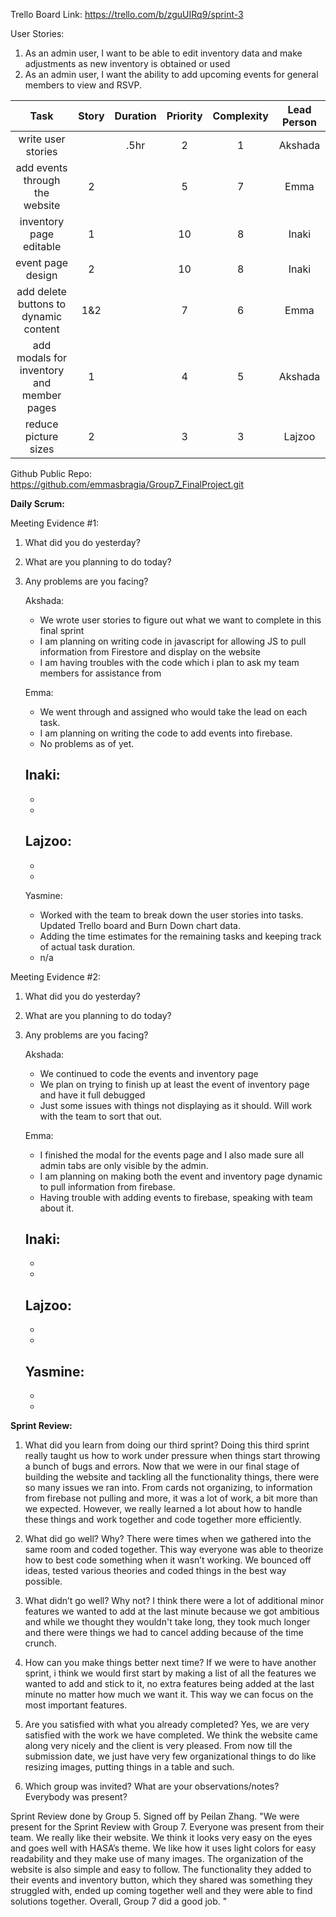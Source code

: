 Trello Board Link: https://trello.com/b/zguUIRq9/sprint-3 

User Stories: 
1. As an admin user, I  want to be able to edit inventory data and make adjustments as new inventory is obtained or used
2. As an admin user, I want the ability to add upcoming events for general members to view and RSVP.


| Task                              | Story | Duration | Priority | Complexity | Lead Person |
|:---------------------------------:|:-----:|:--------:|:--------:|:----------:|:-----------:|
| write user stories                |       | .5hr     | 2        | 1          | Akshada     |
| add events through the website    | 2     |          | 5        | 7          | Emma        |
| inventory page editable           | 1     |          | 10       | 8          | Inaki       |
| event page design                 | 2     |          | 10       | 8          | Inaki       |
| add delete buttons to dynamic content | 1&2 |        | 7        | 6          | Emma        |
| add modals for inventory and member pages | 1  |     | 4        | 5          | Akshada     |
| reduce picture sizes              | 2     |          | 3        | 3          | Lajzoo      |





Github Public Repo: https://github.com/emmasbragia/Group7_FinalProject.git 

**Daily Scrum:** 

Meeting Evidence #1:
1. What did you do yesterday?
2. What are you planning to do today?
3. Any problems are you facing?

    Akshada:
    - We wrote user stories to figure out what we want to complete in this final sprint
    - I am planning on writing code in javascript for allowing JS to pull information from Firestore and display on the website
    - I am having troubles with the code which i plan to ask my team members for assistance from

    
    Emma:
    - We went through and assigned who would take the lead on each task. 
    - I am planning on writing the code to add events into firebase.
    - No problems as of yet. 

    Inaki:
    - 
    -
    -

    Lajzoo:
    - 
    -
    -

    Yasmine:
    - Worked with the team to break down the user stories into tasks. Updated Trello board and Burn Down chart data.
    - Adding the time estimates for the remaining tasks and keeping track of actual task duration. 
    - n/a
    
Meeting Evidence #2:

1. What did you do yesterday?
2. What are you planning to do today?
3. Any problems are you facing?

    Akshada:
    - We continued to code the events and inventory page
    - We plan on trying to finish up at least the event of inventory page and have it full debugged
    - Just some issues with things not displaying as it should. Will work with the team to sort that out. 

    
    Emma:
    - I finished the modal for the events page and I also made sure all admin tabs are only visible by the admin. 
    - I am planning on making both the event and inventory page dynamic to pull information from firebase. 
    - Having trouble with adding events to firebase, speaking with team about it. 



    Inaki:
    - 
    -
    -

    Lajzoo:
    - 
    -
    -

    Yasmine:
    - 
    -
    -


**Sprint Review:**

1. What did you learn from doing our third sprint?
Doing this third sprint really taught us how to work under pressure when things start throwing a bunch of bugs and errors. Now that we were in our final stage of building the website and tackling all the functionality things, there were so many issues we ran into. From cards not organizing, to information from firebase not pulling and more, it was a lot of work, a bit more than we expected. However, we really learned a lot about how to handle these things and work together and code together more efficiently.


2. What did go well? Why?
There were times when we gathered into the same room and coded together. This way everyone was able to theorize how to best code something when it wasn’t working. We bounced off ideas, tested various theories and coded things in the best way possible. 


3. What didn’t go well? Why not?
I think there were a lot of additional minor features we wanted to add at the last minute because we got ambitious and while we thought they wouldn't take long, they took much longer and there were things we had to cancel adding because of the time crunch.


4. How can you make things better next time?
If we were to have another sprint, i think we would first start by making a list of all the features we wanted to add and stick to it, no extra features being added at the last minute no matter how much we want it. This way we can focus on the most important features. 


5. Are you satisfied with what you already completed?
Yes, we are very satisfied with the work we have completed. We think the website came along very nicely and the client is very pleased. From now till the submission date, we just have very few organizational things to do like resizing images, putting things in a table and such. 


6. Which group was invited? What are your observations/notes? Everybody was present?

Sprint Review done by Group 5. Signed off by Peilan Zhang.
"We were present for the Sprint Review with Group 7. Everyone was present from their team. We really like their website. We think it looks very easy on the eyes and goes well with HASA’s theme. We like how it uses light colors for easy readability and they make use of many images. The organization of the website is also simple and easy to follow. The functionality they added to their events and inventory button, which they shared was something they struggled with, ended up coming together well and they were able to find solutions together. Overall, Group 7 did a good job. "
